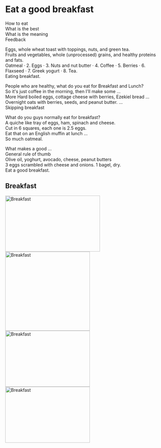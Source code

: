 <!DOCTYPE html>
<html>

  <body>
<h1>Eat a good breakfast</h1>
<p>How to eat<br>
What is the best<br>
What is the meaning<br>
Feedback<br>


Eggs, whole wheat toast with toppings, nuts, and green tea.<br>
Fruits and vegetables, whole (unprocessed) grains, and healthy proteins and fats.<br>
Oatmeal · 2. Eggs · 3. Nuts and nut butter · 4. Coffee · 5. Berries · 6. Flaxseed · 7. Greek yogurt · 8. Tea.<br>
Eating breakfast.<br>

People who are healthy, what do you eat for Breakfast and Lunch?<br>
So it's just coffee in the morning, then I'll make some ...<br>
More Hard boiled eggs, cottage cheese with berries, Ezekiel bread ...<br>
Overnight oats with berries, seeds, and peanut butter. ...<br>
Skipping breakfast<br>

What do you guys normally eat for breakfast?<br>
A quiche like tray of eggs, ham, spinach and cheese.<br>
Cut in 6 squares, each one is 2.5 eggs.<br>
Eat that on an English muffin at lunch ...<br>
So much oatmeal.<br>

What makes a good …<br>
General rule of thumb<br>
Olive oil, yoghurt, avocado, cheese, peanut butters<br>
3 eggs scrambled with cheese and onions. 1 bagel, dry.<br>
Eat a good breakfast. </p>

<h2>Breakfast</h2>

<img src="https://www.mashed.com/img/gallery/the-ultimate-guide-to-golden-corrals-breakfast-menu/l-intro-1678289923.jpg" alt="Breakfast" width="300" height="177">

<img src="https://th.bing.com/th/id/OIP.5YcFKM0gXJ5529wIeX6cEQHaHa?pid=ImgDet&w=199&h=199&c=7&dpr=1.4" alt="Breakfast" width="268" height="250">

<img src="https://th.bing.com/th/id/OIP.Zc3_CAV8XBtBkmuctcyOxQHaE8?w=279&h=186&c=7&r=0&o=5&dpr=1.4&pid=1.7" alt="Breakfast" width="268" height="177">
    
<img src="https://th.bing.com/th/id/OIP.xfRbHeumydo-ZmAAjUG7CgHaE8?w=245&h=180&c=7&r=0&o=5&dpr=1.4&pid=1.7" alt="Breakfast" width="268" height="177">
  
</body>
</html>

